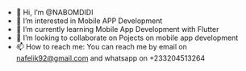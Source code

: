 - 👋 Hi, I’m @NABOMDIDI
- 👀 I’m interested in Mobile APP Development
- 🌱 I’m currently learning Mobile App Development with Flutter
- 💞️ I’m looking to collaborate on Pojects on mobile app development
- 📫 How to reach me: You can reach me by email on nafelik92@gmail.com and whatsapp  on +233204513264

<!---
NABOMDIDI/NABOMDIDI is a ✨ special ✨ repository because its `README.md` (this file) appears on your GitHub profile.
You can click the Preview link to take a look at your changes.
--->
